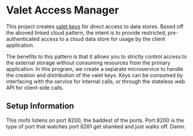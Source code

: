 ﻿# Valet Access Manager

This project creates [valet keys](https://msdn.microsoft.com/en-us/library/dn568102.aspx) for direct access to data 
stores. Based off the aboved linked cloud pattern, the intent is to provide restricted, pre-authenticated access 
to a cloud data store for usage by the client application. 

The benefits to this pattern is that it allows you to strictly control access to the external storage without consuming 
resources from the primary application. In this program, we create 
a separate microservice to handle the creation and distribution of the valet keys. Keys can be consumed by interfacing 
with the service for internal calls, or through the stateless web API for client-side calls.

## Setup Information
This mofo listens on port 8200, the baddest of the ports. Port 8200 is the type of port that watches port 8281 get shanked and just walks off. Damn.
